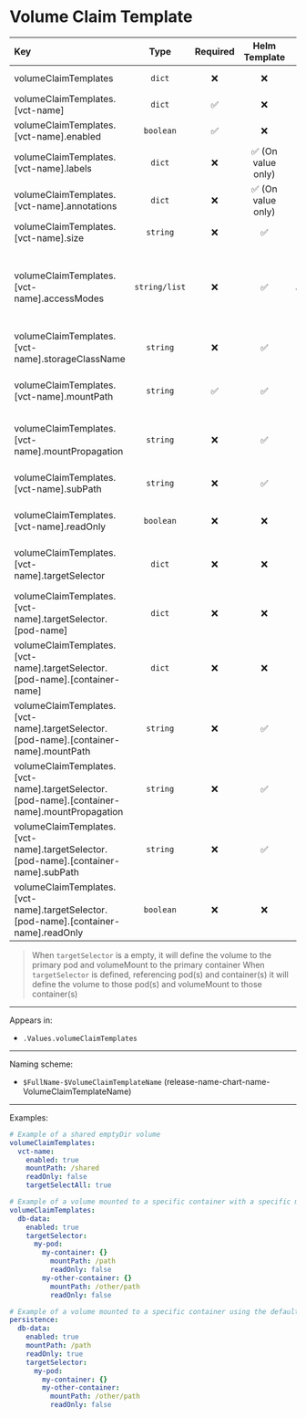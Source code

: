 # Volume Claim Template

| Key                                                                                         |     Type      | Required |   Helm Template    |                        Default                         | Description                                                                                      |
| :------------------------------------------------------------------------------------------ | :-----------: | :------: | :----------------: | :----------------------------------------------------: | :----------------------------------------------------------------------------------------------- |
| volumeClaimTemplates                                                                        |    `dict`     |    ❌    |         ❌         |                          `{}`                          | Define the VCT as dicts                                                                          |
| volumeClaimTemplates.[vct-name]                                                             |    `dict`     |    ✅    |         ❌         |                          `{}`                          | Holds VCT definition                                                                             |
| volumeClaimTemplates.[vct-name].enabled                                                     |   `boolean`   |    ✅    |         ❌         |                        `false`                         | Enables or Disables the VCT                                                                      |
| volumeClaimTemplates.[vct-name].labels                                                      |    `dict`     |    ❌    | ✅ (On value only) |                          `{}`                          | Labels for the VCT                                                                               |
| volumeClaimTemplates.[vct-name].annotations                                                 |    `dict`     |    ❌    | ✅ (On value only) |                          `{}`                          | Annotations for the VCT                                                                          |
| volumeClaimTemplates.[vct-name].size                                                        |   `string`    |    ❌    |         ✅         |    `{{ .Values.global.fallbackDefaults.pvcSize }}`     | Define the size of the PVC                                                                       |
| volumeClaimTemplates.[vct-name].accessModes                                                 | `string/list` |    ❌    |         ✅         | `{{ .Values.global.fallbackDefaults.pvcAccessModes }}` | Define the accessModes of the PVC, if it's single can be defined as a string, multiple as a list |
| volumeClaimTemplates.[vct-name].storageClassName                                            |   `string`    |    ❌    |         ✅         |                       See below                       | Define an existing claim to use                                                                  |
| volumeClaimTemplates.[vct-name].mountPath                                                   |   `string`    |    ✅    |         ✅         |                          `""`                          | Default mountPath for all containers that are selected                                           |
| volumeClaimTemplates.[vct-name].mountPropagation                                            |   `string`    |    ❌    |         ✅         |                          `""`                          | Default mountPropagation for all containers that are selected                                    |
| volumeClaimTemplates.[vct-name].subPath                                                     |   `string`    |    ❌    |         ✅         |                          `""`                          | Default subPath for all containers that are selected                                             |
| volumeClaimTemplates.[vct-name].readOnly                                                    |   `boolean`   |    ❌    |         ❌         |                        `false`                         | Default readOnly for all containers that are selected                                            |
| volumeClaimTemplates.[vct-name].targetSelector                                              |    `dict`     |    ❌    |         ❌         |                          `{}`                          | Define a dict with pod and containers to mount                                                   |
| volumeClaimTemplates.[vct-name].targetSelector.[pod-name]                                   |    `dict`     |    ❌    |         ❌         |                          `{}`                          | Define a dict named after the pod to define the volume                                           |
| volumeClaimTemplates.[vct-name].targetSelector.[pod-name].[container-name]                  |    `dict`     |    ❌    |         ❌         |                          `{}`                          | Define a dict named after the container to mount the volume                                      |
| volumeClaimTemplates.[vct-name].targetSelector.[pod-name].[container-name].mountPath        |   `string`    |    ❌    |         ✅         |                 `[vct-name].mountPath`                 | Define the mountPath for the container                                                           |
| volumeClaimTemplates.[vct-name].targetSelector.[pod-name].[container-name].mountPropagation |   `string`    |    ❌    |         ✅         |             `[vct-name].mountPropagation`              | Define the mountPropagation for the container                                                    |
| volumeClaimTemplates.[vct-name].targetSelector.[pod-name].[container-name].subPath          |   `string`    |    ❌    |         ✅         |                  `[vct-name].subPath`                  | Define the subPath for the container                                                             |
| volumeClaimTemplates.[vct-name].targetSelector.[pod-name].[container-name].readOnly         |   `boolean`   |    ❌    |         ❌         |                 `[vct-name].readOnly`                  | Define the readOnly for the container                                                            |

> When `targetSelector` is a empty, it will define the volume to the primary pod and volumeMount to the primary container
> When `targetSelector` is defined, referencing pod(s) and container(s) it will define the volume to those pod(s) and volumeMount to those container(s)

---

Appears in:

- `.Values.volumeClaimTemplates`

---

Naming scheme:

- `$FullName-$VolumeClaimTemplateName` (release-name-chart-name-VolumeClaimTemplateName)

---

Examples:

```yaml
# Example of a shared emptyDir volume
volumeClaimTemplates:
  vct-name:
    enabled: true
    mountPath: /shared
    readOnly: false
    targetSelectAll: true
```

```yaml
# Example of a volume mounted to a specific container with a specific mountPath
volumeClaimTemplates:
  db-data:
    enabled: true
    targetSelector:
      my-pod:
        my-container: {}
          mountPath: /path
          readOnly: false
        my-other-container: {}
          mountPath: /other/path
          readOnly: false
```

```yaml
# Example of a volume mounted to a specific container using the default mountPath
persistence:
  db-data:
    enabled: true
    mountPath: /path
    readOnly: true
    targetSelector:
      my-pod:
        my-container: {}
        my-other-container:
          mountPath: /other/path
          readOnly: false
```
